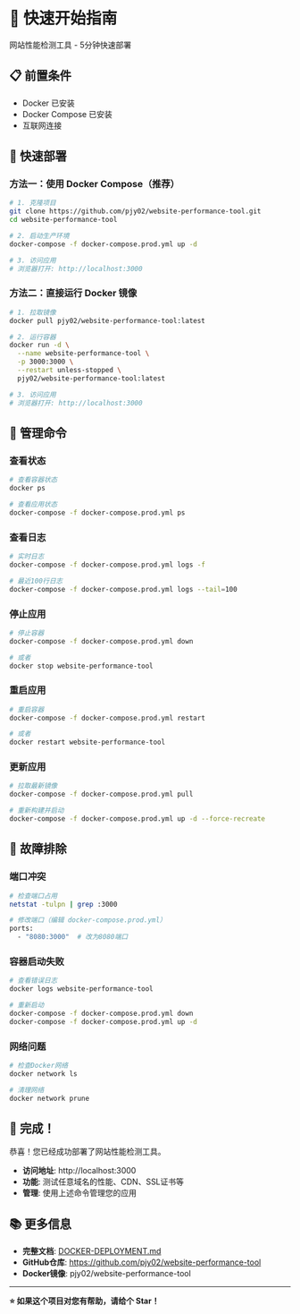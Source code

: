 # 🚀 快速开始指南

网站性能检测工具 - 5分钟快速部署

## 📋 前置条件

- Docker 已安装
- Docker Compose 已安装
- 互联网连接

## 🎯 快速部署

### 方法一：使用 Docker Compose（推荐）

```bash
# 1. 克隆项目
git clone https://github.com/pjy02/website-performance-tool.git
cd website-performance-tool

# 2. 启动生产环境
docker-compose -f docker-compose.prod.yml up -d

# 3. 访问应用
# 浏览器打开: http://localhost:3000
```

### 方法二：直接运行 Docker 镜像

```bash
# 1. 拉取镜像
docker pull pjy02/website-performance-tool:latest

# 2. 运行容器
docker run -d \
  --name website-performance-tool \
  -p 3000:3000 \
  --restart unless-stopped \
  pjy02/website-performance-tool:latest

# 3. 访问应用
# 浏览器打开: http://localhost:3000
```

## 🔧 管理命令

### 查看状态
```bash
# 查看容器状态
docker ps

# 查看应用状态
docker-compose -f docker-compose.prod.yml ps
```

### 查看日志
```bash
# 实时日志
docker-compose -f docker-compose.prod.yml logs -f

# 最近100行日志
docker-compose -f docker-compose.prod.yml logs --tail=100
```

### 停止应用
```bash
# 停止容器
docker-compose -f docker-compose.prod.yml down

# 或者
docker stop website-performance-tool
```

### 重启应用
```bash
# 重启容器
docker-compose -f docker-compose.prod.yml restart

# 或者
docker restart website-performance-tool
```

### 更新应用
```bash
# 拉取最新镜像
docker-compose -f docker-compose.prod.yml pull

# 重新构建并启动
docker-compose -f docker-compose.prod.yml up -d --force-recreate
```

## 🚨 故障排除

### 端口冲突
```bash
# 检查端口占用
netstat -tulpn | grep :3000

# 修改端口（编辑 docker-compose.prod.yml）
ports:
  - "8080:3000"  # 改为8080端口
```

### 容器启动失败
```bash
# 查看错误日志
docker logs website-performance-tool

# 重新启动
docker-compose -f docker-compose.prod.yml down
docker-compose -f docker-compose.prod.yml up -d
```

### 网络问题
```bash
# 检查Docker网络
docker network ls

# 清理网络
docker network prune
```

## 🎉 完成！

恭喜！您已经成功部署了网站性能检测工具。

- **访问地址**: http://localhost:3000
- **功能**: 测试任意域名的性能、CDN、SSL证书等
- **管理**: 使用上述命令管理您的应用

## 📚 更多信息

- **完整文档**: [DOCKER-DEPLOYMENT.md](./DOCKER-DEPLOYMENT.md)
- **GitHub仓库**: https://github.com/pjy02/website-performance-tool
- **Docker镜像**: pjy02/website-performance-tool

---

**⭐ 如果这个项目对您有帮助，请给个 Star！**